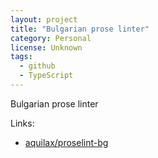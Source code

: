 ```yaml
---
layout: project
title: "Bulgarian prose linter"
category: Personal
license: Unknown
tags:
  - github
  - TypeScript
---
```


Bulgarian prose linter

Links:


* [aquilax/proselint-bg](https://github.com/aquilax/proselint-bg)
